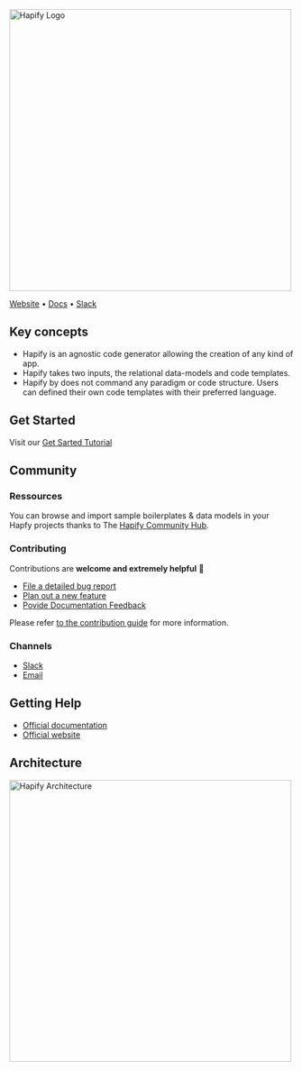 <img src="https://drive.google.com/file/d/1N7jkKZe3W8a2vqqNkDgT0oCB184SCDul/view?usp=sharing" alt="Hapify Logo" width=500/>


[Website](https://hapify.io) • [Docs](https://www.hapify.io/documenation/) • [Slack](https://slack.hapify.io/)

## Key concepts

- Hapify is an agnostic code generator allowing the creation of any kind of app.
- Hapify takes two inputs, the relational data-models and code templates.
- Hapify by does not command any paradigm or code structure. Users can defined their own code templates with their preferred language.

## Get Started

Visit our [Get Sarted Tutorial](https://www.hapify.io/get-started)

## Community

### Ressources
You can browse and import sample boilerplates & data models in your Hapfy projects thanks to The [Hapify Community Hub](https://hub.hapify.io/).


### Contributing

Contributions are **welcome and extremely helpful** 🙌
- [File a detailed bug report](https://github.com/vanilla/vanilla/issues/new?template=bug_report.md)
- [Plan out a new feature](https://github.com/vanilla/vanilla/issues/new?template=feature_request.md)
- [Povide Documentation Feedback](https://github.com/vanilla/vanilla/issues/new??template=documentation.md)

Please refer [to the contribution guide](https://github.com/hapify/hapify/blob/master/CONTRIBUTING.md) for more information.

### Channels
- [Slack](https://hapify.slack.com)
- [Email](mailto:hello@hapify.io)


## Getting Help
- [Official documentation](https://www.hapify.io/documentation)
- [Official website](https://www.hapify.io)


## Architecture
<img src="https://www.hapify.io/assets/svg/how-it-works-schema-hapify.svg" alt="Hapify Architecture" width=500/>







